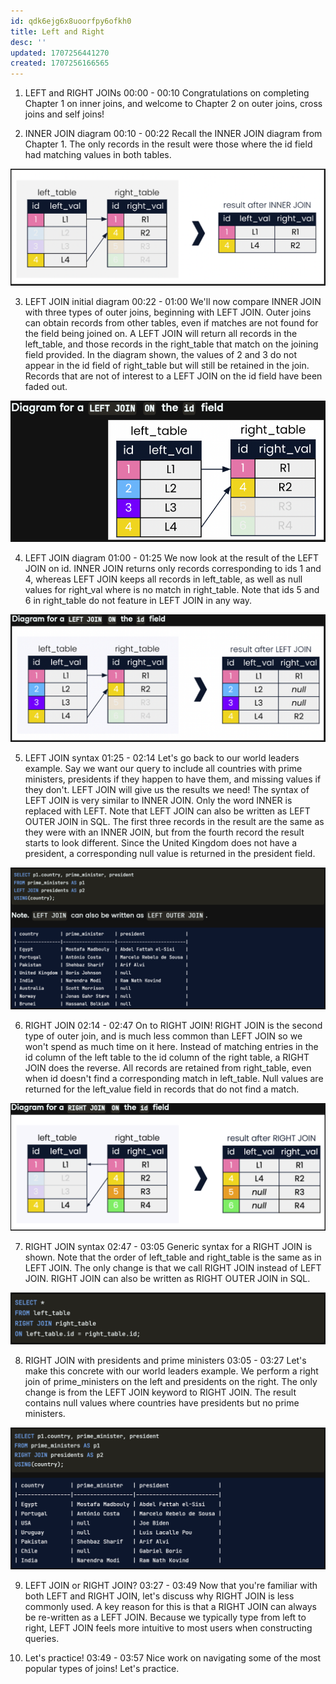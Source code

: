 ```yaml
---
id: qdk6ejg6x8uoorfpy6ofkh0
title: Left and Right
desc: ''
updated: 1707256441270
created: 1707256166565
---
```


1. LEFT and RIGHT JOINs
00:00 - 00:10
Congratulations on completing Chapter 1 on inner joins, and welcome to Chapter 2 on outer joins, cross joins and self joins!

2. INNER JOIN diagram
00:10 - 00:22
Recall the INNER JOIN diagram from Chapter 1. The only records in the result were those where the id field had matching values in both tables.

![alt text](image-129.png)

3. LEFT JOIN initial diagram
00:22 - 01:00
We'll now compare INNER JOIN with three types of outer joins, beginning with LEFT JOIN. Outer joins can obtain records from other tables, even if matches are not found for the field being joined on. A LEFT JOIN will return all records in the left_table, and those records in the right_table that match on the joining field provided. In the diagram shown, the values of 2 and 3 do not appear in the id field of right_table but will still be retained in the join. Records that are not of interest to a LEFT JOIN on the id field have been faded out.

![alt text](image-130.png)

4. LEFT JOIN diagram
01:00 - 01:25
We now look at the result of the LEFT JOIN on id. INNER JOIN returns only records corresponding to ids 1 and 4, whereas LEFT JOIN keeps all records in left_table, as well as null values for right_val where is no match in right_table. Note that ids 5 and 6 in right_table do not feature in LEFT JOIN in any way.

![alt text](image-131.png)

5. LEFT JOIN syntax
01:25 - 02:14
Let's go back to our world leaders example. Say we want our query to include all countries with prime ministers, presidents if they happen to have them, and missing values if they don't. LEFT JOIN will give us the results we need! The syntax of LEFT JOIN is very similar to INNER JOIN. Only the word INNER is replaced with LEFT. Note that LEFT JOIN can also be written as LEFT OUTER JOIN in SQL. The first three records in the result are the same as they were with an INNER JOIN, but from the fourth record the result starts to look different. Since the United Kingdom does not have a president, a corresponding null value is returned in the president field.

![alt text](image-132.png)

6. RIGHT JOIN
02:14 - 02:47
On to RIGHT JOIN! RIGHT JOIN is the second type of outer join, and is much less common than LEFT JOIN so we won't spend as much time on it here. Instead of matching entries in the id column of the left table to the id column of the right table, a RIGHT JOIN does the reverse. All records are retained from right_table, even when id doesn't find a corresponding match in left_table. Null values are returned for the left_value field in records that do not find a match.

![alt text](image-133.png)

7. RIGHT JOIN syntax
02:47 - 03:05
Generic syntax for a RIGHT JOIN is shown. Note that the order of left_table and right_table is the same as in LEFT JOIN. The only change is that we call RIGHT JOIN instead of LEFT JOIN. RIGHT JOIN can also be written as RIGHT OUTER JOIN in SQL.

![alt text](image-134.png)

8. RIGHT JOIN with presidents and prime ministers
03:05 - 03:27
Let's make this concrete with our world leaders example. We perform a right join of prime_ministers on the left and presidents on the right. The only change is from the LEFT JOIN keyword to RIGHT JOIN. The result contains null values where countries have presidents but no prime ministers.

![alt text](image-135.png)

9. LEFT JOIN or RIGHT JOIN?
03:27 - 03:49
Now that you're familiar with both LEFT and RIGHT JOIN, let's discuss why RIGHT JOIN is less commonly used. A key reason for this is that a RIGHT JOIN can always be re-written as a LEFT JOIN. Because we typically type from left to right, LEFT JOIN feels more intuitive to most users when constructing queries.

10. Let's practice!
03:49 - 03:57
Nice work on navigating some of the most popular types of joins! Let's practice.